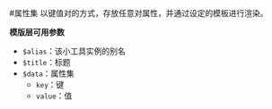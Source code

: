 #属性集
以键值对的方式，存放任意对属性，并通过设定的模板进行渲染。

**模版层可用参数**

- `$alias`：该小工具实例的别名
- `$title`：标题
- `$data`：属性集
  * `key`：键
  * `value`：值